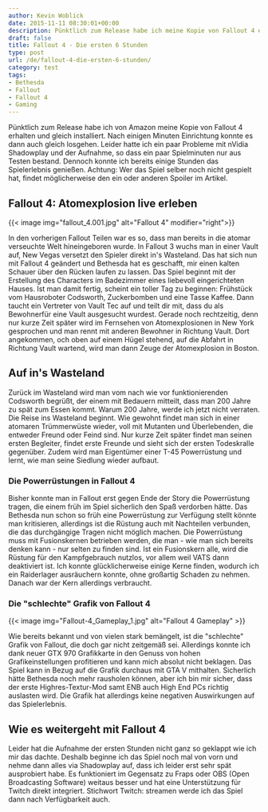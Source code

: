 ```yaml
---
author: Kevin Woblick
date: 2015-11-11 08:30:01+00:00
description: Pünktlich zum Release habe ich meine Kopie von Fallout 4 erhalten. Hier nun die Erfahrungen der ersten 6 Stunden im Spiel.
draft: false
title: Fallout 4 - Die ersten 6 Stunden
type: post
url: /de/fallout-4-die-ersten-6-stunden/
category: test
tags:
- Bethesda
- Fallout
- Fallout 4
- Gaming
---
```


Pünktlich zum Release habe ich von Amazon meine Kopie von Fallout 4 erhalten und gleich installiert. Nach einigen Minuten Einrichtung konnte es dann auch gleich losgehen. Leider hatte ich ein paar Probleme mit nVidia Shadowplay und der Aufnahme, so dass ein paar Spielminuten nur aus Testen bestand. Dennoch konnte ich bereits einige Stunden das Spielerlebnis genießen.
Achtung: Wer das Spiel selber noch nicht gespielt hat, findet möglicherweise den ein oder anderen Spoiler im Artikel.


## Fallout 4: Atomexplosion live erleben

{{< image img="fallout_4.001.jpg" alt="Fallout 4" modifier="right">}}

In den vorherigen Fallout Teilen war es so, dass man bereits in die atomar verseuchte Welt hineingeboren wurde. In Fallout 3 wuchs man in einer Vault auf, New Vegas versetzt den Spieler direkt in's Wasteland. Das hat sich nun mit Fallout 4 geändert und Bethesda hat es geschafft, mir einen kalten Schauer über den Rücken laufen zu lassen.
Das Spiel beginnt mit der Erstellung des Characters im Badezimmer eines liebevoll eingerichteten Hauses. Ist man damit fertig, scheint ein toller Tag zu beginnen: Frühstück vom Hausroboter Codsworth, Zuckerbomben und eine Tasse Kaffee. Dann taucht ein Vertreter von Vault Tec auf und teilt dir mit, dass du als Bewohnerfür eine Vault ausgesucht wurdest. Gerade noch rechtzeitig, denn nur kurze Zeit später wird im Fernsehen von Atomexplosionen in New York gesprochen und man rennt mit anderen Bewohner in Richtung Vault. Dort angekommen, och oben auf einem Hügel stehend, auf die Abfahrt in Richtung Vault wartend, wird man dann Zeuge der Atomexplosion in Boston.


## Auf in's Wasteland

Zurück im Wasteland wird man vom nach wie vor funktionierenden Codsworth begrüßt, der einem mit Bedauern mitteilt, dass man 200 Jahre zu spät zum Essen kommt. Warum 200 Jahre, werde ich jetzt nicht verraten. Die Reise ins Wasteland beginnt. Wie gewohnt findet man sich in einer atomaren Trümmerwüste wieder, voll mit Mutanten und Überlebenden, die entweder Freund oder Feind sind. Nur kurze Zeit später findet man seinen ersten Begleiter, findet erste Freunde und sieht sich der ersten Todeskralle gegenüber. Zudem wird man Eigentümer einer T-45 Powerrüstung und lernt, wie man seine Siedlung wieder aufbaut.


### Die Powerrüstungen in Fallout 4

Bisher konnte man in Fallout erst gegen Ende der Story die Powerrüstung tragen, die einem früh im Spiel sicherlich den Spaß verdorben hätte. Das Bethesda nun schon so früh eine Powerrüstung zur Verfügung stellt könnte man kritisieren, allerdings ist die Rüstung auch mit Nachteilen verbunden, die das durchgängige Tragen nicht möglich machen. Die Powerrüstung muss mit Fusionskernen betrieben werden, die man - wie man sich bereits denken kann - nur selten zu finden sind. Ist ein Fusionskern alle, wird die Rüstung für den Kampfgebrauch nutzlos, vor allem weil VATS dann deaktiviert ist. Ich konnte glücklicherweise einige Kerne finden, wodurch ich ein Raiderlager ausräuchern konnte, ohne großartig Schaden zu nehmen. Danach war der Kern allerdings verbraucht.


### Die "schlechte" Grafik von Fallout 4

{{< image img="Fallout-4_Gameplay_1.jpg" alt="Fallout 4 Gameplay" >}}

Wie bereits bekannt und von vielen stark bemängelt, ist die "schlechte" Grafik von Fallout, die doch gar nicht zeitgemäß sei. Allerdings konnte ich dank neuer GTX 970 Grafikkarte in den Genuss von hohen Grafikeinstellungen profitieren und kann mich absolut nicht beklagen. Das Spiel kann in Bezug auf die Grafik durchaus mit GTA V mithalten. Sicherlich hätte Bethesda noch mehr rausholen können, aber ich bin mir sicher, dass der erste Highres-Textur-Mod samt ENB auch High End PCs richtig auslasten wird. Die Grafik hat allerdings keine negativen Auswirkungen auf das Spielerlebnis.


## Wie es weitergeht mit Fallout 4

Leider hat die Aufnahme der ersten Stunden nicht ganz so geklappt wie ich mir das dachte. Deshalb beginne ich das Spiel noch mal von vorn und nehme dann alles via Shadowplay auf, dass ich leider erst sehr spät ausprobiert habe. Es funktioniert im Gegensatz zu Fraps oder OBS (Open Broadcasting Software) weitaus besser und hat eine Unterstützung für Twitch direkt integriert. Stichwort Twitch: streamen werde ich das Spiel dann nach Verfügbarkeit auch.
